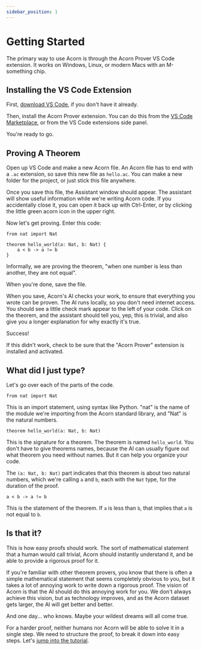 ```yaml
---
sidebar_position: 1
---
```


# Getting Started

The primary way to use Acorn is through the Acorn Prover VS Code extension.
It works on Windows, Linux, or modern Macs with an M-something chip.

## Installing the VS Code Extension

First, [download VS Code](https://code.visualstudio.com/), if you don't have it already.

Then, install the Acorn Prover extension. You can do this from the [VS Code Marketplace](https://marketplace.visualstudio.com/items?itemName=acornprover.acornprover), or from the VS Code extensions side panel.

You're ready to go.

## Proving A Theorem

Open up VS Code and make a new Acorn file. An Acorn file has to end with a `.ac` extension, so save this new file as `hello.ac`.
You can make a new folder for the project, or just stick this file anywhere.

Once you save this file, the Assistant window should appear. The assistant will show useful information
while we're writing Acorn code.
If you accidentally close it, you can open it back up with Ctrl-Enter, or by clicking the little green acorn
icon in the upper right.

Now let's get proving. Enter this code:

```acorn
from nat import Nat

theorem hello_world(a: Nat, b: Nat) {
    a < b -> a != b
}
```

Informally, we are proving the theorem, "when one number is less than another, they are not equal".

When you're done, save the file.

When you save, Acorn's AI checks your work, to ensure that everything you wrote can be proven. The AI runs locally, so you don't need internet access. You should see a little check mark appear to the left of your code. Click on the theorem, and the assistant should tell you, yep, this is trivial, and also give you a longer explanation for why exactly it's true.

Success!

If this didn't work, check to be sure that the "Acorn Prover" extension is installed and activated.

## What did I just type?

Let's go over each of the parts of the code.

```acorn
from nat import Nat
```

This is an import statement, using syntax like Python. "nat" is the name of the module we're importing from the Acorn standard library, and "Nat" is the natural numbers.

```acorn
theorem hello_world(a: Nat, b: Nat)
```

This is the signature for a theorem. The theorem is named `hello_world`. You don't have to give theorems names, because the AI can usually figure out what theorem you need without names. But it can help you organize your code.

The `(a: Nat, b: Nat)` part indicates that this theorem is about two natural numbers, which we're calling `a` and `b`, each with the `Nat` type, for the duration of the proof.

```acorn
a < b -> a != b
```

This is the statement of the theorem. If `a` is less than `b`, that implies that `a` is not equal to `b`.

## Is that it?

This is how easy proofs should work. The sort of mathematical statement that a human would call trivial, Acorn should instantly understand it, and be able to provide a rigorous proof for it.

If you're familiar with other theorem provers, you know that there is often a simple mathematical statement that seems completely obvious to you, but it takes a lot of annoying work to write down a rigorous proof. The vision of Acorn is that the AI should do this annoying work for you. We don't always achieve this vision, but as technology improves, and as the Acorn dataset gets larger, the AI will get better and better.

And one day... who knows. Maybe your wildest dreams will all come true.

For a harder proof, neither humans nor Acorn will be able to solve it in a single step. We need to structure the proof, to break it down into easy steps. Let's [jump into the tutorial](/docs/tutorial/multi-step-proofs/).
